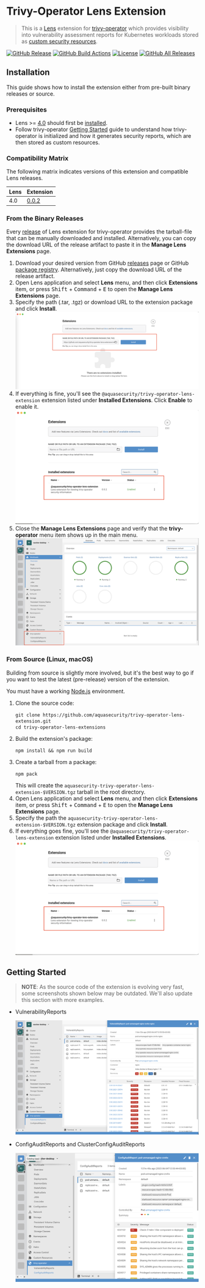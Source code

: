 # Trivy-Operator Lens Extension

> This is a [Lens][lens] extension for [trivy-operator][trivy-operator] which provides visibility into
> vulnerability assessment reports for Kubernetes workloads stored as [custom security resources][trivy-operator-crds].

[![GitHub Release][release-img]][releases]
[![GitHub Build Actions][build-action-img]][actions]
[![License][license-img]][license]
[![GitHub All Releases][github-all-releases-img]][releases]

## Installation

This guide shows how to install the extension either from pre-built binary releases or source.

### Prerequisites

* Lens >= [4.0][min-lens] should first be [installed][lens-installation].
* Follow trivy-operator [Getting Started] guide to understand how trivy-operator is initialized and how it generates security
  reports, which are then stored as custom resources.

### Compatibility Matrix

The following matrix indicates versions of this extension and compatible Lens releases.

| Lens | Extension                                                                                  |
|------|--------------------------------------------------------------------------------------------|
| 4.0  | [0.0.2](https://github.com/aquasecurity/trivy-operator-lens-extension/releases/tag/v0.0.2) |

### From the Binary Releases

Every [release][releases] of Lens extension for trivy-operator provides the tarball-file that can be manually
downloaded and installed. Alternatively, you can copy the download URL of the release artifact to paste it in the
**Manage Lens Extensions** page.

1. Download your desired version from GitHub [releases] page or GitHub
   [package registry][package-registry]. Alternatively, just copy the download URL of the release artifact.
2. Open Lens application and select **Lens** menu, and then click **Extensions** item, or press
   <kbd>Shift</kbd> + <kbd>Command</kbd> + <kbd>E</kbd> to open the **Manage Lens Extensions** page.
3. Specify the path (.tar, .tgz) or download URL to the extension package and click **Install**.
   ![](docs/images/extensions-ui-install.png)
4. If everything is fine, you'll see the `@aquasecurity/trivy-operator-lens-extension` extension listed under
   **Installed Extensions**. Click **Enable** to enable it.
   ![](docs/images/extensions-ui-enable.png)
5. Close the **Manage Lens Extensions** page and verify that the **trivy-operator** menu item shows up in the main menu.
   ![](docs/images/trivy-operator-extension-verify.png)

### From Source (Linux, macOS)

Building from source is slightly more involved, but it's the best way to go if you want to test the latest (pre-release)
version of the extension.

You must have a working [Node.js] environment.

1. Clone the source code:
   ```
   git clone https://github.com/aquasecurity/trivy-operator-lens-extension.git
   cd trivy-operator-lens-extensions
   ```
2. Build the extension's package:
   ```
   npm install && npm run build
   ```
3. Create a tarball from a package:
   ```
   npm pack
   ```
   This will create the `aquasecurity-trivy-operator-lens-extension-$VERSION.tgz` tarball in the root directory.
4. Open Lens application and select **Lens** menu, and then click **Extensions** item, or press
   <kbd>Shift</kbd> + <kbd>Command</kbd> + <kbd>E</kbd> to open the **Manage Lens Extensions** page.
5. Specify the path the `aquasecurity-trivy-operator-lens-extension-$VERSION.tgz` extension package and click **Install**.
6. If everything goes fine, you'll see the `@aquasecurity/trivy-operator-lens-extension` extension listed under
   **Installed Extensions**.
   ![](docs/images/extensions-ui-enable.png)

## Getting Started

> **NOTE**: As the source code of the extension is evolving very fast, some screenshots shown below
> may be outdated. We'll also update this section with more examples.

- VulnerabilityReports

  ![](./docs/images/vulnerability_report.png)

- ConfigAuditReports and ClusterConfigAuditReports

  ![](./docs/images/configaudit_report.png)


[lens]: https://github.com/lensapp/lens
[trivy-operator]: https://github.com/aquasecurity/trivy-operator
[trivy-operator-crds]: https://aquasecurity.github.io/trivy-operator/latest/crds/
[Getting Started]: https://aquasecurity.github.io/trivy-operator/latest/operator/getting-started/

[lens-installation]: https://github.com/lensapp/lens#installation
[lens-releases]: https://github.com/lensapp/lens/releases
[release-img]: https://img.shields.io/github/release/aquasecurity/trivy-operator-lens-extension.svg?logo=github
[releases]: https://github.com/aquasecurity/trivy-operator-lens-extension/releases
[github-all-releases-img]: https://img.shields.io/github/downloads/aquasecurity/trivy-operator-lens-extension/total?logo=github
[package-registry]: https://github.com/aquasecurity/trivy-operator-lens-extension/packages/520430
[build-action-img]: https://github.com/aquasecurity/trivy-operator-lens-extension/workflows/Build/badge.svg
[actions]: https://github.com/aquasecurity/trivy-operator-lens-extension/actions
[license]: https://github.com/aquasecurity/trivy-operator-lens-extension/blob/master/LICENSE
[license-img]: https://img.shields.io/github/license/aquasecurity/trivy-operator-lens-extension

[min-lens]: https://github.com/lensapp/lens/releases/tag/v4.0.0
[Node.js]: https://nodejs.org/en/download/